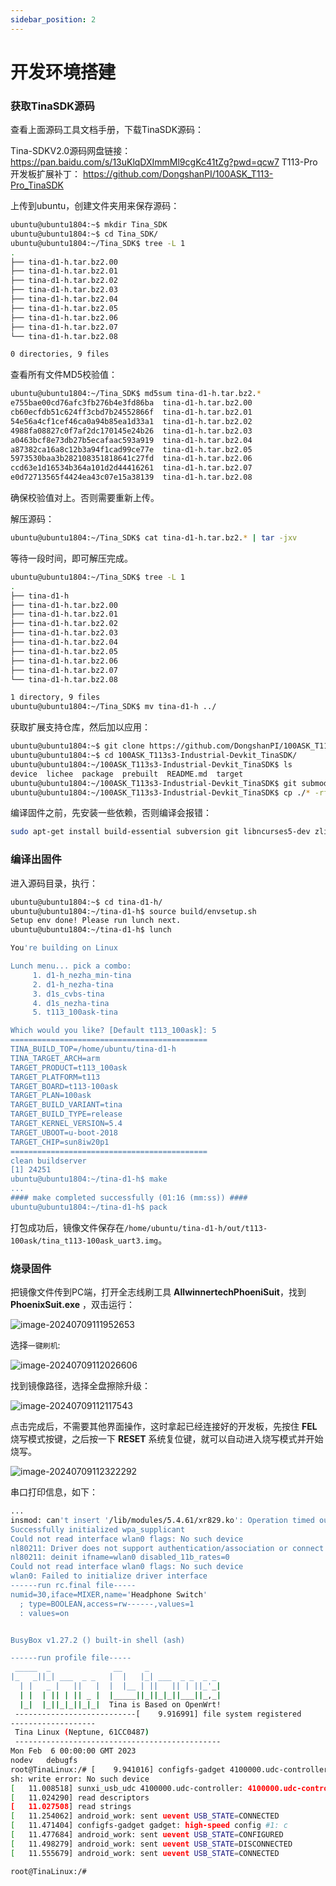 ```yaml
---
sidebar_position: 2
---
```

# 开发环境搭建

### 获取TinaSDK源码

查看上面源码工具文档手册，下载TinaSDK源码：

Tina-SDKV2.0源码网盘链接：https://pan.baidu.com/s/13uKlqDXImmMl9cgKc41tZg?pwd=qcw7
T113-Pro开发板扩展补丁： https://github.com/DongshanPI/100ASK_T113-Pro_TinaSDK


上传到ubuntu，创建文件夹用来保存源码：

~~~bash
ubuntu@ubuntu1804:~$ mkdir Tina_SDK
ubuntu@ubuntu1804:~$ cd Tina_SDK/
ubuntu@ubuntu1804:~/Tina_SDK$ tree -L 1
.
├── tina-d1-h.tar.bz2.00
├── tina-d1-h.tar.bz2.01
├── tina-d1-h.tar.bz2.02
├── tina-d1-h.tar.bz2.03
├── tina-d1-h.tar.bz2.04
├── tina-d1-h.tar.bz2.05
├── tina-d1-h.tar.bz2.06
├── tina-d1-h.tar.bz2.07
└── tina-d1-h.tar.bz2.08

0 directories, 9 files
~~~

查看所有文件MD5校验值：

~~~ bash
ubuntu@ubuntu1804:~/Tina_SDK$ md5sum tina-d1-h.tar.bz2.*
e755bae00cd76afc3fb276b4e3fd86ba  tina-d1-h.tar.bz2.00
cb60ecfdb51c624ff3cbd7b24552866f  tina-d1-h.tar.bz2.01
54e56a4cf1cef46ca0a94b85ea1d33a1  tina-d1-h.tar.bz2.02
4988fa08827c0f7af2dc170145e24b26  tina-d1-h.tar.bz2.03
a0463bcf8e73db27b5ecafaac593a919  tina-d1-h.tar.bz2.04
a87382ca16a8c12b3a94f1cad99ce77e  tina-d1-h.tar.bz2.05
5973530baa3b282108351818641c27fd  tina-d1-h.tar.bz2.06
ccd63e1d16534b364a101d2d44416261  tina-d1-h.tar.bz2.07
e0d72713565f4424ea43c07e15a38139  tina-d1-h.tar.bz2.08
~~~

确保校验值对上。否则需要重新上传。

解压源码：

~~~bash
ubuntu@ubuntu1804:~/Tina_SDK$ cat tina-d1-h.tar.bz2.* | tar -jxv
~~~

等待一段时间，即可解压完成。

~~~bash
ubuntu@ubuntu1804:~/Tina_SDK$ tree -L 1
.
├── tina-d1-h
├── tina-d1-h.tar.bz2.00
├── tina-d1-h.tar.bz2.01
├── tina-d1-h.tar.bz2.02
├── tina-d1-h.tar.bz2.03
├── tina-d1-h.tar.bz2.04
├── tina-d1-h.tar.bz2.05
├── tina-d1-h.tar.bz2.06
├── tina-d1-h.tar.bz2.07
└── tina-d1-h.tar.bz2.08

1 directory, 9 files
ubuntu@ubuntu1804:~/Tina_SDK$ mv tina-d1-h ../
~~~

获取扩展支持仓库，然后加以应用：

~~~bash
ubuntu@ubuntu1804:~$ git clone https://github.com/DongshanPI/100ASK_T113s3-Industrial-Devkit_TinaSDK
ubuntu@ubuntu1804:~$ cd 100ASK_T113s3-Industrial-Devkit_TinaSDK/
ubuntu@ubuntu1804:~/100ASK_T113s3-Industrial-Devkit_TinaSDK$ ls
device  lichee  package  prebuilt  README.md  target
ubuntu@ubuntu1804:~/100ASK_T113s3-Industrial-Devkit_TinaSDK$ git submodule update --init
ubuntu@ubuntu1804:~/100ASK_T113s3-Industrial-Devkit_TinaSDK$ cp ./* -rfvd ~/tina-d1-h
~~~

编译固件之前，先安装一些依赖，否则编译会报错：

~~~bash
sudo apt-get install build-essential subversion git libncurses5-dev zlib1g-dev gawk flex quilt libssl-dev xsltproc libxml-parser-perl mercurial bzr ecj cvs unzip lib32z1 lib32z1-dev lib32stdc++6 libstdc++6 libc6:i386 libstdc++6:i386 lib32ncurses5 lib32z1 -y
~~~

### 编译出固件

进入源码目录，执行：

~~~bash
ubuntu@ubuntu1804:~$ cd tina-d1-h/
ubuntu@ubuntu1804:~/tina-d1-h$ source build/envsetup.sh 
Setup env done! Please run lunch next.
ubuntu@ubuntu1804:~/tina-d1-h$ lunch

You're building on Linux

Lunch menu... pick a combo:
     1. d1-h_nezha_min-tina
     2. d1-h_nezha-tina
     3. d1s_cvbs-tina
     4. d1s_nezha-tina
     5. t113_100ask-tina

Which would you like? [Default t113_100ask]: 5
============================================
TINA_BUILD_TOP=/home/ubuntu/tina-d1-h
TINA_TARGET_ARCH=arm
TARGET_PRODUCT=t113_100ask
TARGET_PLATFORM=t113
TARGET_BOARD=t113-100ask
TARGET_PLAN=100ask
TARGET_BUILD_VARIANT=tina
TARGET_BUILD_TYPE=release
TARGET_KERNEL_VERSION=5.4
TARGET_UBOOT=u-boot-2018
TARGET_CHIP=sun8iw20p1
============================================
clean buildserver
[1] 24251
ubuntu@ubuntu1804:~/tina-d1-h$ make
...
#### make completed successfully (01:16 (mm:ss)) ####
ubuntu@ubuntu1804:~/tina-d1-h$ pack
~~~

打包成功后，镜像文件保存在`/home/ubuntu/tina-d1-h/out/t113-100ask/tina_t113-100ask_uart3.img`。

### 烧录固件

把镜像文件传到PC端，打开全志线刷工具 **AllwinnertechPhoeniSuit**，找到**PhoenixSuit.exe** ，双击运行：

![image-20240709111952653](images/image-20240709111952653.png)

选择`一键刷机`:

![image-20240709112026606](images/image-20240709112026606.png)

找到镜像路径，选择全盘擦除升级：

![image-20240709112117543](images/image-20240709112117543.png)

点击完成后，不需要其他界面操作，这时拿起已经连接好的开发板，先按住 **FEL** 烧写模式按键，之后按一下 **RESET** 系统复位键，就可以自动进入烧写模式并开始烧写。

![image-20240709112322292](images/image-20240709112322292.png)

串口打印信息，如下：

~~~bash
...
insmod: can't insert '/lib/modules/5.4.61/xr829.ko': Operation timed out
Successfully initialized wpa_supplicant
Could not read interface wlan0 flags: No such device
nl80211: Driver does not support authentication/association or connect commands
nl80211: deinit ifname=wlan0 disabled_11b_rates=0
Could not read interface wlan0 flags: No such device
wlan0: Failed to initialize driver interface
------run rc.final file-----
numid=30,iface=MIXER,name='Headphone Switch'
  ; type=BOOLEAN,access=rw------,values=1
  : values=on


BusyBox v1.27.2 () built-in shell (ash)

------run profile file-----
 _____  _              __     _
|_   _||_| ___  _ _   |  |   |_| ___  _ _  _ _
  | |   _ |   ||   |  |  |__ | ||   || | ||_'_|
  | |  | || | || _ |  |_____||_||_|_||___||_,_|
  |_|  |_||_|_||_|_|  Tina is Based on OpenWrt!
 ---------------------------[    9.916991] file system registered
-------------------
 Tina Linux (Neptune, 61CC0487)
 ----------------------------------------------
Mon Feb  6 00:00:00 GMT 2023
nodev   debugfs
root@TinaLinux:/# [    9.941016] configfs-gadget 4100000.udc-controller: failed to start g1: -19
sh: write error: No such device
[   11.008518] sunxi_usb_udc 4100000.udc-controller: 4100000.udc-controller supply udc not found, using dummy regulator
[   11.024290] read descriptors
[   11.027508] read strings
[   11.254062] android_work: sent uevent USB_STATE=CONNECTED
[   11.471404] configfs-gadget gadget: high-speed config #1: c
[   11.477684] android_work: sent uevent USB_STATE=CONFIGURED
[   11.498279] android_work: sent uevent USB_STATE=DISCONNECTED
[   11.555679] android_work: sent uevent USB_STATE=CONNECTED

root@TinaLinux:/#
~~~